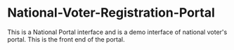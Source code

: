 # National-Voter-Registration-Portal
This is a National Portal interface and is a demo interface of national voter's portal.
This is the front end of the portal.
